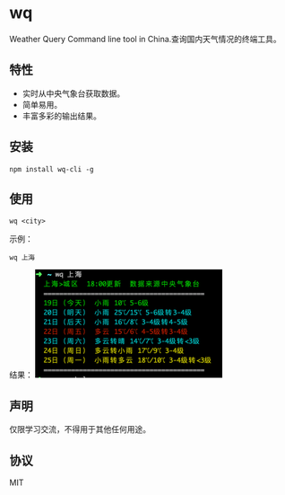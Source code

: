 # wq

Weather Query Command line tool in China.查询国内天气情况的终端工具。

## 特性

* 实时从中央气象台获取数据。
* 简单易用。
* 丰富多彩的输出结果。

## 安装

```shell
npm install wq-cli -g
```

## 使用

```shell
wq <city>
```

示例：
```shell
wq 上海
```

结果：
![demo](./images/demo.png)

## 声明

仅限学习交流，不得用于其他任何用途。

## 协议

MIT
